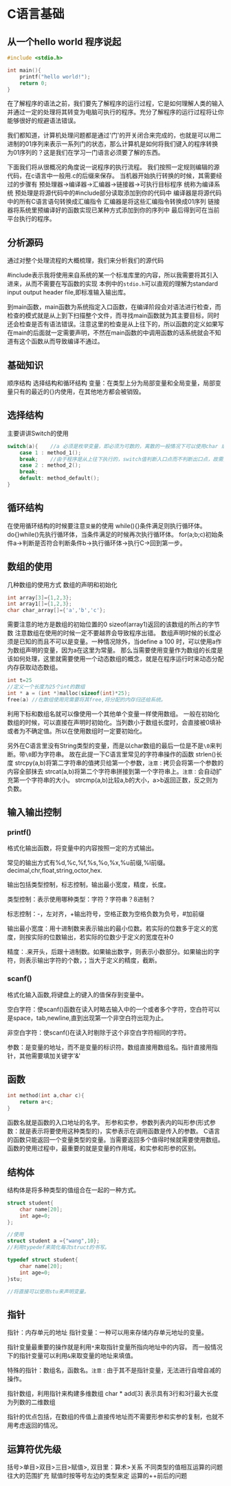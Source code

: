 # C语言基础
## 从一个hello world 程序说起

```c
#include <stdio.h>

int main(){
    printf("hello world!");
    return 0;
}

```
在了解程序的语法之前，我们要先了解程序的运行过程，它是如何理解人类的输入并通过一定的处理将其转变为电脑可执行的程序。充分了解程序的运行过程将让你能够很好的规避语法错误。

我们都知道，计算机处理问题都是通过'门'的开关闭合来完成的，也就是可以用二进制的01序列来表示一系列门的状态，那么计算机是如何将我们键入的程序转换为01序列的？这是我们在学习一门语言必须要了解的东西。

下面我们将从很概况的角度说一说程序的执行流程。
我们按照一定规则编辑的源代码，在c语言中一般用.c的后缀来保存。
当机器开始执行转换的时候，其需要经过的步骤有
预处理器->编译器->汇编器->链接器->可执行目标程序
统称为编译系统
预处理是将源代码中的#include部分读取添加到你的代码中
编译器是将源代码中的所有C语言语句转换成汇编指令
汇编器是将这些汇编指令转换成01序列
链接器将系统里预编译好的函数实现已某种方式添加到你的序列中
最后得到可在当前平台执行的程序。

## 分析源码
通过对整个处理流程的大概梳理，我们来分析我们的源代码

#include表示我将使用来自系统的某一个标准库里的内容，所以我需要将其引入进来，从而不需要在写函数的实现
本例中的`stdio.h`可以直观的理解为standard input output header file,即标准输入输出库。

到main函数，main函数为系统指定入口函数，在编译阶段会对语法进行检查，而检查的模式就是从上到下扫描整个文件，而寻找main函数就为其主要目标，同时还会检查是否有语法错误。注意这里的检查是从上往下的，所以函数的定义如果写在main的后面就一定需要声明，不然在main函数的中调用函数的话系统就会不知道有这个函数从而导致编译不通过。

## 基础知识
顺序结构 选择结构和循环结构
变量：在类型上分为局部变量和全局变量，局部变量只有的最近的{}内使用，在其他地方都会被销毁。


## 选择结构
主要讲讲Switch的使用

```c
switch(a){    //a 必须是枚举变量，即必须为可数的，离散的一般情况下可以使用char 或者是 int 
    case 1 : method_1();
    break;    //由于程序是从上往下执行的，switch值判断入口点而不判断出口点，故需要break；
    case 2 : method_2();
    break;
    default: method_default();
}
```

## 循环结构
在使用循环结构的时候要注意`变量`的使用
while(){}条件满足则执行循环体。
do{}while()先执行循环体，当条件满足的时候再次执行循环体。
for(a;b;c)初始条件a->判断是否符合判断条件b->执行循环体->执行C->回到第一步。


## 数组的使用
几种数组的使用方式
数组的声明和初始化
```c
int array[3]={1,2,3};
int array1[]={1,2,3};
char char_array[]={'a','b','c'};
```
需要注意的地方是数组的初始位置的0
sizeof(array1)返回的该数组的所占的字节数
注意数组在使用的时候一定不要越界会导致程序出错。
数组声明时候的长度必须是已知的而且不可以是变量。一种情况除外，当define a 100 时，可以使用a作为数组声明的变量，因为a在这里为常量。
那么当需要使用变量作为数组的长度是该如何处理，这里就需要使用一个动态数组的概念，就是在程序运行时来动态分配内存获取动态数组。

```c
int t=25
//定义一个长度为25个int的数组
int * a = (int *)malloc(sizeof(int)*25);
free(a) //在数组使用完需要将其free,将分配的内存归还给系统。

```

利用下标和数组名就可以像使用一个其他单个变量一样使用数组。
一般在初始化数组的时候，可以直接在声明时初始化。当列数小于数组长度时，会直接被0填补或者为不确定值。所以在使用数组时一定要初始化。

另外在C语言里没有String类型的变量，而是以char数组的最后一位是不是`\0`来判断。带`\0`即为字符串。
故在此提一下C语言里常见的字符串操作的函数
strlen()长度
strcpy(a,b)将第二字符串的值拷贝给第一个参数，`注意：`拷贝会将第一个参数的内容全部抹去
strcat(a,b)将第二个字符串拼接到第一个字符串上。`注意：`会自动扩充第一个字符串的大小。
strcmp(a,b)比较a,b的大小，a>b返回正数，反之则为负数。

## 输入输出控制
### printf()
格式化输出函数，将变量中的内容按照一定的方式输出。

常见的输出方式有%d,%c,%f,%s,%o,%x,%u前缀,%l前缀。decimal,chr,float,string,octor,hex.

输出包括类型控制，标志控制，输出最小宽度，精度，长度。

类型控制：表示使用哪种类型：字符？字符串？8进制？

标志控制：-，左对齐，+输出符号，空格正数为空格负数为负号，#加前缀

输出最小宽度：用十进制数来表示输出的最小位数。若实际的位数多于定义的宽度，则按实际的位数输出，若实际的位数少于定义的宽度在补0

精度：.来开头，后跟十进制数。如果输出数字，则表示小数部分。如果输出的字符，则表示输出字符的个数，；当大于定义的精度，截断。

### scanf()
格式化输入函数,将键盘上的键入的值保存到变量中。

空白字符：使scanf()函数在读入时略去输入中的一个或者多个字符，空白符可以是space，tab,newline,直到出现第一个非空白符出现为止。

非空白字符：使scanf()在读入时剔除于这个非空白字符相同的字符。

参数：是变量的地址，而不是变量的标识符。数组直接用数组名。指针直接用指针，其他需要填加关键字'&'

## 函数
```c
int method(int a,char c){
    return a+c;
}
```

函数名就是函数的入口地址的名字。
形参和实参，参数列表内的叫形参(形式参数：就是表示将要使用这种类型的)，实参表示在调用函数是传入的参数。
C语言的函数只能返回一个变量类型的变量。当需要返回多个值得时候就需要使用数组。
函数的使用过程中，最重要的就是变量的作用域，和实参和形参的区别。

## 结构体
结构体是将多种类型的值组合在一起的一种方式。

```c
struct student{
    char name[20];
    int age=0;
};

//使用
struct student a ={"wang",10};
//利用typedef来简化每次struct的书写。

typedef struct student{
    char name[20];
    int age=0;
}stu;

//将直接可以使用stu来声明变量。

```

## 指针
指针：内存单元的地址
指针变量：一种可以用来存储内存单元地址的变量。

指针变量最重要的操作就是利用`*`来取指针变量所指向地址中的内容。
而一般情况下的指针变量可以利用`&`来取变量的地址来填值。

特殊的指针：数组名，函数名。`注意：`由于其不是指针变量，无法进行自增自减的操作。

指针数组，利用指针来构建多维数组
char * add[3] 表示具有3行和3行最大长度为列数的二维数组

指针的优点包括，在数组的传值上直接传地址而不需要形参和实参的复制，也就不用考虑返回的情况。

## 运算符优先级
括号>单目>双目>三目>赋值>,
双目里：算术>关系
不同类型的值相互运算的问题
往大的范围扩充
赋值时按等号左边的类型来定
运算的++前后的问题

